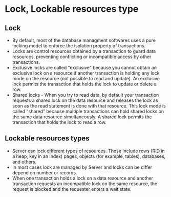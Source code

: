 # Lock, Lockable resources type

## Lock

* By default, most of the database managment softwares uses a pure locking model to enforce the isolation property of transactions.
* Locks are control resources obtained by a transaction to guard data resources, preventing conflicting or incompatible access by other transactions.
* Exclusive locks are called "exclusive" because you cannot obtain an exclusive lock on a resource if another transaction is holding any lock mode on the resource (not possible to read and update). An exclusive lock permits the transaction that holds the lock to update or delete a row.
* Shared locks - When you try to read data, by default your transaction requests a shared lock on the data resource and releases the lock as soon as the read statement is done with that resource. This lock mode is called "shared" because multiple transactions can hold shared locks on the same data resource simultaneously. A shared lock permits the transaction that holds the lock to read a row.

## Lockable resources types

* Server can lock different types of resources. Those include rows (RID in a heap, key in an index) pages, objects (for example, tables), databases, and others.
* In most cases lock are managed by Server and locks can be differ depend on number or records.
* When one transaction holds a lock on a data resource and another transaction requests an incompatible lock on the same resource, the request is blocked and the requester enters a wait state.
